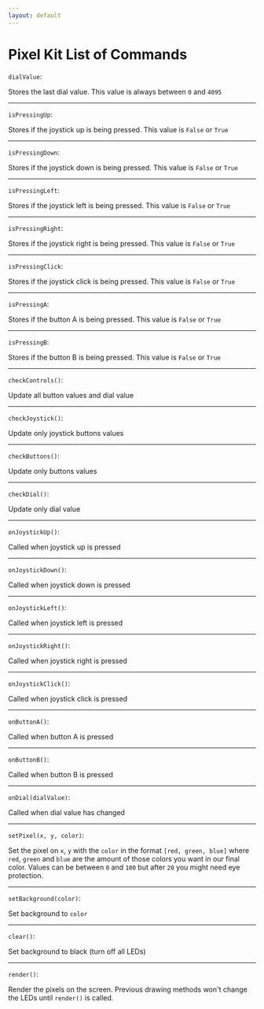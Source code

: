```yaml
---
layout: default
---
```


# Pixel Kit List of Commands

`dialValue`:

Stores the last dial value. This value is always between `0` and `4095`

<hr>

`isPressingUp`:

Stores if the joystick up is being pressed. This value is `False` or `True`

<hr>

`isPressingDown`:

Stores if the joystick down is being pressed. This value is `False` or `True`

<hr>

`isPressingLeft`:

Stores if the joystick left is being pressed. This value is `False` or `True`

<hr>

`isPressingRight`:

Stores if the joystick right is being pressed. This value is `False` or `True`

<hr>

`isPressingClick`:

Stores if the joystick click is being pressed. This value is `False` or `True`

<hr>

`isPressingA`:

Stores if the button A is being pressed. This value is `False` or `True`

<hr>

`isPressingB`:

Stores if the button B is being pressed. This value is `False` or `True`

<hr>

`checkControls()`:

Update all button values and dial value

<hr>

`checkJoystick()`:

Update only joystick buttons values

<hr>

`checkButtons()`:

Update only buttons values

<hr>

`checkDial()`:

Update only dial value

<hr>

`onJoystickUp()`:

Called when joystick up is pressed

<hr>

`onJoystickDown()`:

Called when joystick down is pressed

<hr>

`onJoystickLeft()`:

Called when joystick left is pressed

<hr>

`onJoystickRight()`:

Called when joystick right is pressed

<hr>

`onJoystickClick()`:

Called when joystick click is pressed

<hr>

`onButtonA()`:

Called when button A is pressed

<hr>

`onButtonB()`:

Called when button B is pressed

<hr>

`onDial(dialValue)`:

Called when dial value has changed

<hr>

`setPixel(x, y, color)`:

Set the pixel on `x`, `y` with the `color` in the format `[red, green, blue]` where `red`, `green` and `blue` are the amount of those colors you want in our final color. Values can be between `0` and `100` but after `20` you might need eye protection.

<hr>


`setBackground(color)`:

Set background to `color`

<hr>

`clear()`:

Set background to black (turn off all LEDs)

<hr>

`render()`:

Render the pixels on the screen. Previous drawing methods won't change the LEDs until `render()` is called.
